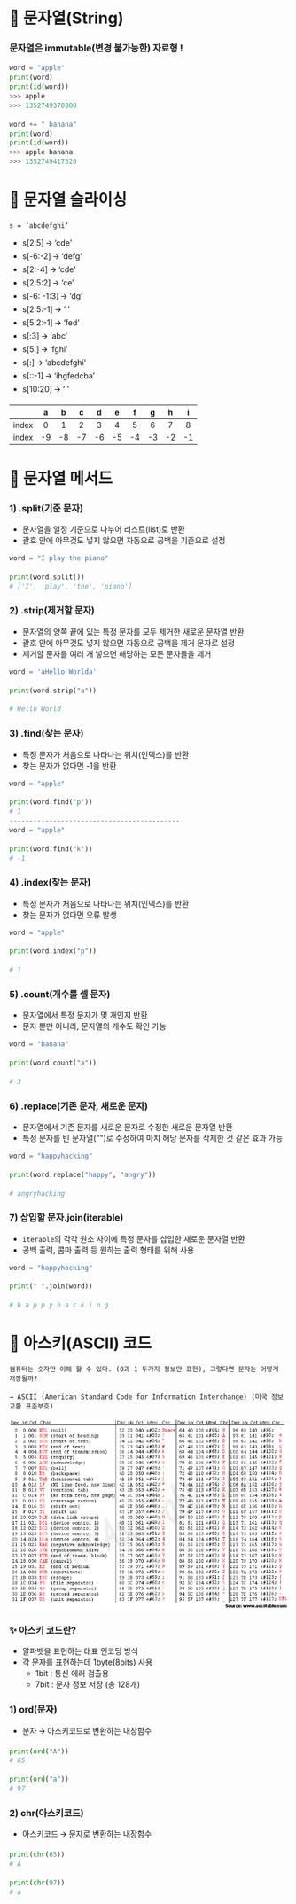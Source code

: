 # 📌 문자열(String)

### 문자열은 immutable(변경 불가능한) 자료형 !

```python
word = "apple"
print(word)
print(id(word))
>>> apple
>>> 1352749370800

word += " banana"
print(word)
print(id(word))
>>> apple banana
>>> 1352749417520

```

# 📌 문자열 슬라이싱

`s = ‘abcdefghi’`

- s[2:5] 🡪 ‘cde'
- s[-6:-2] 🡪 ‘defg’
- s[2:-4] 🡪 ‘cde’
- s[2:5:2] 🡪 ‘ce’
- s[-6: -1:3] 🡪 ‘dg’
- s[2:5:-1] 🡪 ‘ ’
- s[5:2:-1] 🡪 ‘fed’
- s[:3] 🡪 ‘abc’
- s[5:] 🡪 ‘fghi’
- s[:] 🡪 ‘abcdefghi'
- s[::-1] 🡪 ‘ihgfedcba’
- s[10:20] 🡪 ‘ ’

|       |  a  |  b  |  c  |  d  |  e  |  f  |  g  |  h  |  i  |
| :---: | :-: | :-: | :-: | :-: | :-: | :-: | :-: | :-: | :-: |
| index |  0  |  1  |  2  |  3  |  4  |  5  |  6  |  7  |  8  |
| index | -9  | -8  | -7  | -6  | -5  | -4  | -3  | -2  | -1  |

# 📌 문자열 메서드

### 1) .split(기준 문자)

- 문자열을 일정 기준으로 나누어 리스트(list)로 반환
- 괄호 안에 아무것도 넣지 않으면 자동으로 공백을 기준으로 설정

```python
word = "I play the piano"

print(word.split())
# ['I', 'play', 'the', 'piano']
```

### 2) .strip(제거할 문자)

- 문자열의 양쪽 끝에 있는 특정 문자를 모두 제거한 새로운 문자열 반환
- 괄호 안에 아무것도 넣지 않으면 자동으로 공백을 제거 문자로 설정
- 제거할 문자를 여러 개 넣으면 해당하는 모든 문자들을 제거

```python
word = 'aHello Worlda'

print(word.strip("a"))

# Hello World
```

### 3) .find(찾는 문자)

- 특정 문자가 처음으로 나타나는 위치(인덱스)를 반환
- 찾는 문자가 없다면 -1을 반환

```python
word = "apple"

print(word.find("p"))
# 1
-------------------------------------------
word = "apple"

print(word.find("k"))
# -1
```

### 4) .index(찾는 문자)

- 특정 문자가 처음으로 나타나는 위치(인덱스)를 반환
- 찾는 문자가 없다면 오류 발생

```python
word = "apple"

print(word.index("p"))

# 1
```

### 5) .count(개수를 셀 문자)

- 문자열에서 특정 문자가 몇 개인지 반환
- 문자 뿐만 아니라, 문자열의 개수도 확인 가능

```python
word = "banana"

print(word.count("a"))

# 3
```

### 6) .replace(기존 문자, 새로운 문자)

- 문자열에서 기존 문자를 새로운 문자로 수정한 새로운 문자열 반환
- 특정 문자를 빈 문자열("")로 수정하여 마치 해당 문자를 삭제한 것 같은 효과 가능

```python
word = "happyhacking"

print(word.replace("happy", "angry"))

# angryhacking
```

### 7) 삽입할 문자.join(iterable)

- `iterable`의 각각 원소 사이에 특정 문자를 삽입한 새로운 문자열 반환
- 공백 출력, 콤마 출력 등 원하는 출력 형태를 위해 사용

```python
word = "happyhacking"

print(" ".join(word))

# h a p p y h a c k i n g
```

# 📌 아스키(ASCII) 코드

```
컴퓨터는 숫자만 이해 할 수 있다. (0과 1 두가지 정보만 표현), 그렇다면 문자는 어떻게 저장될까?

→ ASCII (American Standard Code for Information Interchange) (미국 정보교환 표준부호)
```

![9963C5505A9C19B616](문자열.assets/9963C5505A9C19B616.gif)

### ✨ 아스키 코드란?

- 알파벳을 표현하는 대표 인코딩 방식
- 각 문자를 표현하는데 1byte(8bits) 사용
  - 1bit : 통신 에러 검출용
  - 7bit : 문자 정보 저장 (총 128개)

### 1) ord(문자)

- 문자 🡪 아스키코드로 변환하는 내장함수

```python
print(ord("A"))
# 65

print(ord("a"))
# 97
```

### 2) chr(아스키코드)

- 아스키코드 🡪 문자로 변환하는 내장함수

```python
print(chr(65))
# A

print(chr(97))
# a
```
